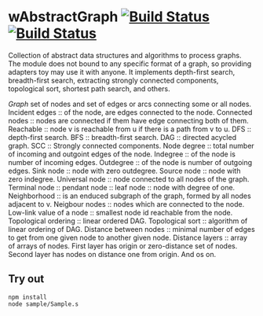 
# wAbstractGraph [![Build Status](https://travis-ci.org/Wandalen/wAbstractGraph.svg?branch=master)](https://travis-ci.org/Wandalen/wAbstractGraph) [![Build Status](https://ci.appveyor.com/api/projects/status/github/Wandalen/wabstractgraph)](https://ci.appveyor.com/project/Wandalen/wabstractgraph)

Collection of abstract data structures and algorithms to process graphs. The module does not bound to any specific format of a graph, so providing adapters toy may use it with anyone. It implements depth-first search, breadth-first search, extracting strongly connected components, topological sort, shortest path search, and others.

*Graph* set of nodes and set of edges or arcs connecting some or all nodes.
Incident edges :: of the node, are edges connected to the node.
Connected nodes :: nodes are connected if them have edge connecting both of them.
Reachable :: node v is reachable from u if there is a path from v to u.
DFS :: depth-first search.
BFS :: breadth-first search.
DAG :: directed acycled graph.
SCC :: Strongly connected components.
Node degree :: total number of incoming and outgoint edges of the node.
Indegree :: of the node is number of incoming edges.
Outdegree :: of the node is number of outgoing edges.
Sink node :: node with zero outdegree.
Source node :: node with zero indegree.
Universal node :: node connected to all nodes of the graph.
Terminal node :: pendant node :: leaf node :: node with degree of one.
Neighborhood :: is an enduced subgraph of the graph, formed by all nodes adjacent to v.
Neigbour nodes :: nodes which are connected to the node.
Low-link value of a node :: smallest node id reachable from the node.
Topological ordering :: linear ordered DAG.
Topological sort :: algorithm of linear ordering of DAG.
Distance between nodes :: minimal number of edges to get from one given node to another given node.
Distance layers :: array of arrays of nodes. First layer has origin or zero-distance set of nodes. Second layer has nodes on distance one from origin. And os on.

## Try out
```
npm install
node sample/Sample.s
```

